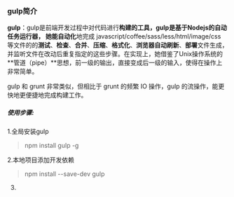 ### gulp简介

**gulp**：gulp是前端开发过程中对代码进行**构建的工具，**gulp是基于Nodejs的自动任务运行器， 她能**自动化**地完成 javascript/coffee/sass/less/html/image/css 等文件的的**测试**、**检查**、**合并**、**压缩**、**格式化**、**浏览器自动刷新**、**部署**文件生成，并监听文件在改动后重复指定的这些步骤。在实现上，她借鉴了Unix操作系统的**管道（pipe）**思想，前一级的输出，直接变成后一级的输入，使得在操作上非常简单。

gulp 和 grunt 非常类似，但相比于 grunt 的频繁 IO 操作，gulp 的流操作，能更快地更便捷地完成构建工作。

##### 使用步骤:

1.全局安装gulp

> npm install gulp -g

2.本地项目添加开发依赖

> npm install --save-dev gulp

3.

